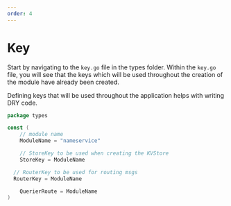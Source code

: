 ```yaml
---
order: 4
---
```


# Key

Start by navigating to the `key.go` file in the types folder. Within the `key.go` file, you will see that the keys which will be used throughout the creation of the module have already been created.

Defining keys that will be used throughout the application helps with writing DRY code.

```go
package types

const (
	// module name
	ModuleName = "nameservice"

	// StoreKey to be used when creating the KVStore
	StoreKey = ModuleName

  // RouterKey to be used for routing msgs
  RouterKey = ModuleName

	QuerierRoute = ModuleName
)
```
